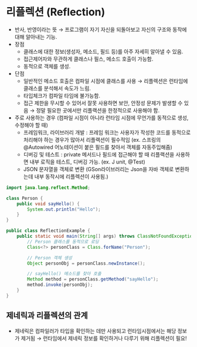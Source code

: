 # 리플렉션 (Reflection)
- 반사, 반영이라는 뜻 → 프로그램이 자기 자신을 되돌아보고 자신의 구조와 동작에 대해 알아내는 기능.
- 장점
    - 클래스에 대한 정보(생성자, 메소드, 필드 등)를 아주 자세히 알아낼 수 있음.
    - 접근제어자와 무관하게 클래스나 필스, 메소드 호출이 가능함.
    - 동적으로 객체를 생성.
- 단점
    - 일반적인 메소드 호출은 컴파일 시점에 클래스를 사용 → 리플렉션은 런타임에 클래스를 분석해서 속도가 느림.
    - 타입체크가 컴파일 타임에 불가능함.
    - 접근 제한을 무시할 수 있어서 잘못 사용하면 보안, 안정성 문제가 발생할 수 있음 → 정말 필요한 곳에서만 리플랙션을 한정적으로 사용해야 함.
- 주로 사용하는 경우 (컴파일 시점이 아니라 런타임 시점에 무언가를 동적으로 생성, 수정해야 할 때)
    - 프레임워크, 라이브러리 개발 : 프레임 워크는 사용자가 작성한 코드를 동적으로 처리해야 하는 경우가 많아서 리플랙션이 필수적임 (ex. 스프링의 @Autowired 어노테이션이 붙은 필드를 찾아서 객체를 자동주입해줌)
    - 디버깅 및 테스트 : private 메서드나 필드에 접근해야 할 때 리플랙션을 사용하면 내부 로직을 테스트, 디버깅 가능. (ex. J unit, @Test)
    - JSON 문자열을 객체로 변환 (GSon라이브러리는 Json을 자바 객체로 변환하는데 내부 동작시에 리플렉션이 사용됨.)
```java
import java.lang.reflect.Method;

class Person {
    public void sayHello() {
        System.out.println("Hello");
    }
}

public class ReflectionExample {
    public static void main(String[] args) throws ClassNotFoundException, NoSuchMethodException, SecurityExcept 1 ion {
        // Person 클래스를 동적으로 로딩
        Class<?> personClass = Class.forName("Person");

        // Person 객체 생성
        Object personObj = personClass.newInstance();

        // sayHello() 메소드를 찾아 호출
        Method method = personClass.getMethod("sayHello");
        method.invoke(personObj);
    }
}
```

## 제네릭과 리플렉션의 관계
- 제네릭은 컴파일러가 타입을 확인하는 데만 사용되고 런타임시점에서는 해당 정보가 제거됨 → 런타임에서 제네릭 정보를 확인하거나 다루기 위해 리플렉션이 필요!